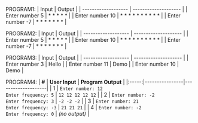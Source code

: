 PROGRAM1:
| Input               | Output               |
| ------------------- | -------------------- |
| Enter number 5      |  * * * * *           |
| Enter number 10     |  * * * * * * * * * * |
| Enter number -7     |  * * * * * * *       |

PROGRAM2:
| Input               | Output               |
| ------------------- | -------------------- |
| Enter number 5      |  * * * * *           |
| Enter number 10     |  * * * * * * * * * * |
| Enter number -7     |  * * * * * * *       |

PROGRAM3:
| Input               | Output               |
| ------------------- | -------------------- |
| Enter number 3      | Hello                |
| Enter number 11     | Demo                 |
| Enter number 10     | Demo                 |

PROGRAM4:
| **#** | **User Input** | **Program Output** |
|:-----:|----------------|--------------------|
| 1 | `Enter number: 12`<br>`Enter frequency: 5` | `12 12 12 12 12` |
| 2 | `Enter number: -2`<br>`Enter frequency: 3` | `-2 -2 -2` |
| 3 | `Enter number: 21`<br>`Enter frequency: -3` | `21 21 21` |
| 4 | `Enter number: -2`<br>`Enter frequency: 0` | *(no output)* |





